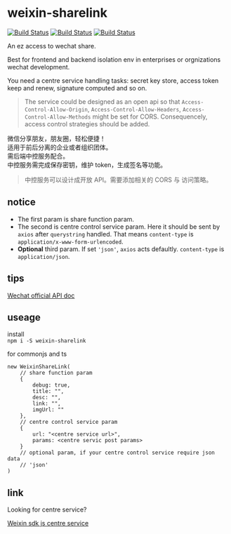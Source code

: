 # weixin-sharelink  
[![Build Status](https://img.shields.io/npm/l/weixin-sharelink)](https://www.npmjs.com/package/weixin-sharelink)
[![Build Status](https://img.shields.io/npm/v/weixin-sharelink)](https://www.npmjs.com/package/weixin-sharelink)
[![Build Status](https://img.shields.io/npm/dm/weixin-sharelink)](https://www.npmjs.com/package/weixin-sharelink)

An ez access to wechat share.

Best for frontend and backend isolation env in enterprises or orgnizations wechat development.  

You need a centre service handling tasks: secret key store, access token keep and renew, signature computed and so on.  
> The service could be designed as an open api so that `Access-Control-Allow-Origin`, `Access-Control-Allow-Headers`, `Access-Control-Allow-Methods` might be set for CORS. Consequencely, access control strategies should be added.  
 
微信分享朋友，朋友圈，轻松便捷！  
适用于前后分离的企业或者组织团体。  
需后端中控服务配合。  
中控服务需完成保存密钥，维护 token，生成签名等功能。
> 中控服务可以设计成开放 API。需要添加相关的 CORS 与 访问策略。

## notice
+ The first param is share function param.
+ The second is centre control service param. Here it should be sent by `axios` after `querystring` handled. That means `content-type` is `application/x-www-form-urlencoded`.
+ **Optional** third param. If set `'json'`, `axios` acts defaultly. `content-type` is `application/json`.

## tips
[Wechat official API doc](https://developers.weixin.qq.com/doc/offiaccount/OA_Web_Apps/JS-SDK)

## useage
install  
`npm i -S weixin-sharelink`  

for commonjs and ts  
```
new WeixinShareLink(
    // share function param
    {
        debug: true,
        title: "",
        desc: "",
        link: "",
        imgUrl: ""
    },
    // centre control service param
    {
        url: "<centre service url>",
        params: <centre servic post params>
    }
    // optional param, if your centre control service require json data
    // 'json'
)
```

## link
Looking for centre service?  

[Weixin sdk js centre service](https://github.com/wind2esg/weixin-service)